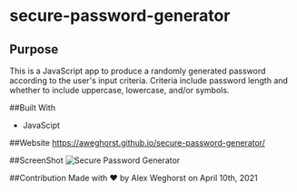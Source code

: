 # secure-password-generator
## Purpose
This is a JavaScript app to produce a randomly generated password according to the user's input criteria.  Criteria include password length and whether to include uppercase, lowercase, and/or symbols.

##Built With
* JavaScipt

##Website
https://aweghorst.github.io/secure-password-generator/

##ScreenShot 
![Secure Password Generator](https://user-images.githubusercontent.com/80176140/114287251-2af67c00-9a2b-11eb-9082-ea5f6d389acb.png)


##Contribution
Made with ❤️ by Alex Weghorst on April 10th, 2021
